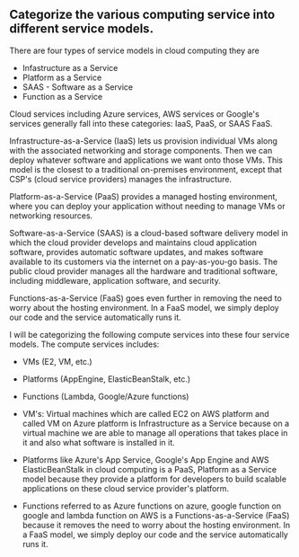 ## Categorize the various computing service into different service models.

There are four types of service models in cloud computing they are

- Infastructure as a Service
- Platform as a Service
- SAAS - Software as a Service
- Function as a Service

Cloud services including Azure services, AWS services or Google's services generally fall into these categories: IaaS, PaaS, or SAAS FaaS. 

Infrastructure-as-a-Service (IaaS) lets us provision individual VMs along with the associated networking and storage components. Then we can deploy whatever software and applications we want onto those VMs. This model is the closest to a traditional on-premises environment, except that CSP's (cloud service providers) manages the infrastructure. 

Platform-as-a-Service (PaaS) provides a managed hosting environment, where you can deploy your application without needing to manage VMs or networking resources.

Software-as-a-Service (SAAS) is a cloud-based software delivery model in which the cloud provider develops and maintains cloud application software, provides automatic software updates, and makes software available to its customers via the internet on a pay-as-you-go basis. The public cloud provider manages all the hardware and traditional software, including middleware, application software, and security.

Functions-as-a-Service (FaaS) goes even further in removing the need to worry about the hosting environment. In a FaaS model, we simply deploy our code and the service automatically runs it.

I will be categorizing the following compute services into these four service models. The compute services includes:
- VMs  (E2, VM, etc.) 
- Platforms (AppEngine, ElasticBeanStalk, etc.)
- Functions (Lambda, Google/Azure functions)

- VM's: Virtual machines which are called EC2 on AWS platform and called VM on Azure platform is Infrastructure as a Service because on a virtual machine we are able to manage all operations that takes place in it and also what software is installed in it. 

- Platforms like Azure's App Service, Google's App Engine and AWS ElasticBeanStalk in cloud computing is a PaaS, Platform as a Service model because they provide a platform for developers to build scalable applications on these cloud service provider's platform. 

- Functions referred to as Azure functions on azure, google function on google and lambda function on AWS is a  Functions-as-a-Service (FaaS) because it removes the need to worry about the hosting environment. In a FaaS model, we simply deploy our code and the service automatically runs it. 